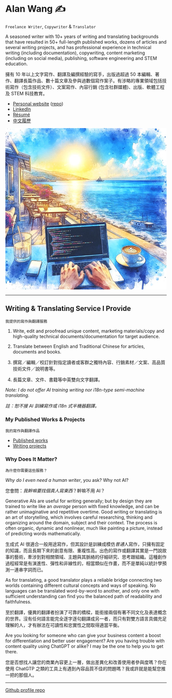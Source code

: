 # Alan Wang ✍️

`Freelance Writer`, `Copywriter` & `Translator`

A seasoned writer with 10+ years of writing and translating backgrounds that have resulted in 50+ full-length published works, dozens of articles and several writing projects, and has professional experience in technical writing (including documentation), copywriting, content marketing (including on social media), publishing, software engineering and STEM education.

擁有 10 年以上文字寫作、翻譯及編撰經驗的寫手，出版過超過 50 本編輯、著作、翻譯長篇作品、數十篇文章及參與過數個寫作案子。有涉略的專業領域包括技術寫作（包含技術文件）、文案寫作、內容行銷 (包含社群媒體)、出版、軟體工程及 STEM 科技教育。

- [Personal website](https://alankrantas.github.io/) ([repo](https://github.com/alankrantas/alankrantas.github.io))
- [LinkedIn](https://www.linkedin.com/in/alankrantas/)
- [Résumé](https://www.cake.me/krantas)
- [中文履歷](https://www.cake.me/me/krantas)

![profile](profile.jpg)

---

## Writing & Translating Service I Provide

`我提供的寫作與翻譯服務`

1. Write, edit and proofread unique content, marketing materials/copy and high-quality technical documents/documentation for target audience.
2. Translate between English and Traditional Chinese for articles, documents and books.

1. 撰寫／編輯／校訂針對指定讀者或客群之獨特內容、行銷素材／文案、高品質技術文件／說明書等。
2. 長篇文章、文件、書籍等中英雙向文字翻譯。

_Note: I do not offer AI training writing nor i18n-type semi-machine translating._

_註：恕不接 AI 訓練寫作或 i18n 式半機器翻譯。_

### My Published Works & Projects

`我的寫作與翻譯作品`

- [Published works](https://github.com/alankrantas/alankrantas/blob/main/works/published.md)
- [Writing projects](https://github.com/alankrantas/alankrantas/blob/main/works/projects.md)

### Why Does It Matter?

`為什麼你需要這些服務？`

_Why do I even need a human writer_, you ask? Why not AI?

您會問：_我幹嘛要找個真人寫東西_？幹嘛不用 AI？

Generative AIs are useful for writing generally; but by design they are trained to write like an _average_ person with fixed knowledge, and can be rather unimaginative and repetitive overtime. Good writing or translating is an art of storytelling, which involves careful researching, thinking and organizing around the domain, subject and their context. The process is often organic, dynamic and nonlinear, much like painting a picture, instead of predicting words mathematically.

生成式 AI 很適合一般用途寫作，但其設計是訓練成模仿*普通*人寫作，只擁有固定的知識，而且長期下來的創意有限、重複性高。出色的寫作或翻譯其實是一門說故事的藝術，牽涉到對相關領域、主題與其脈絡的仔細研究、思考跟組織。這種創作過程經常是有演進性、彈性和非線性的，相當類似在作畫，而不是單純以統計學預測一連串字詞而已。

As for translating, a good translator plays a reliable bridge connecting two worlds containing different cultural concepts and ways of speaking. No languages can be translated word-by-word to another, and only one with sufficient understanding can find you the balanced path of readability and faithfulness.

至於翻譯，優異的翻譯者扮演了可靠的橋樑，能銜接兩個有著不同文化及表達概念的世界。沒有任何語言能完全逐字逐句翻譯成另一者，而只有對雙方語言具備充足理解的人，才有辦法在可讀性和忠實性之間取得適當平衡。

Are you looking for someone who can give your business content a boost for differentiation and better user engagement? Are you having trouble with content quality using ChatGPT or alike? I may be the one to help you to get there.

您是否想找人讓您的商業內容更上一層，做出差異化和改善使用者參與度嗎？你在使用 ChatGTP 之類的工具上有遇到內容品質不佳的問題嗎？我或許就是能幫您推一把的那個人。

---

[Github profile repo](https://github.com/alankrantas/alankrantas)
